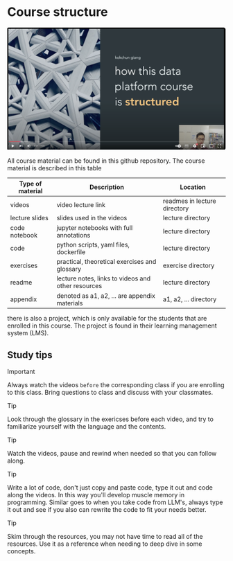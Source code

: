 # Course structure

<a href="https://youtu.be/CCqQF7LZVqI" target="_blank">
  <img src="https://github.com/kokchun/assets/blob/main/data_platform/course_structure.png?raw=true" alt="course structure" width="600">
</a>



All course material can be found in this github repository. The course material is described in this table

| Type of material | Description                                        | Location                     |
| ---------------- | -------------------------------------------------- | ---------------------------- |
| videos           | video lecture link                                 | readmes in lecture directory |
| lecture slides   | slides used in the videos                          | lecture directory            |
| code notebook    | jupyter notebooks with full annotations            | lecture directory            |
| code             | python scripts, yaml files, dockerfile             | lecture directory            |
| exercises        | practical, theoretical exercises and glossary      | exercise directory           |
| readme           | lecture notes, links to videos and other resources | lecture directory            |
| appendix         | denoted as a1, a2, ... are appendix materials      | a1, a2, ... directory        |

there is also a project, which is only available for the students that are enrolled in this course. The project is found in their learning management system (LMS).

## Study tips

> [!IMPORTANT]
> Always watch the videos `before` the corresponding class if you are enrolling to this class. Bring questions to class and discuss with your classmates.

> [!TIP]
> Look through the glossary in the exericses before each video, and try to familiarize yourself with the language and the contents.

> [!TIP]
> Watch the videos, pause and rewind when needed so that you can follow along.

> [!TIP]
> Write a lot of code, don't just copy and paste code, type it out and code along the videos. In this way you'll develop muscle memory in programming. Similar goes to when you take code from LLM's, always type it out and see if you also can rewrite the code to fit your needs better.

> [!TIP]
> Skim through the resources, you may not have time to read all of the resources. Use it as a reference when needing to deep dive in some concepts.
